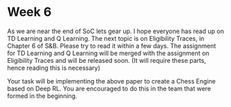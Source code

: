 # Week 6

As we are near the end of SoC lets gear up.
I hope everyone has read up on TD Learning and Q Learning.
The next topic is on Eligibility Traces, in Chapter 6 of S&B. Please try to read it within a few days.
The assignment for TD Learning and Q Learning will be merged with the assignment on Eligibility Traces and will be
released soon.
(It will require these parts, hence reading this is necessary)

Your task will be implementing the above paper to create a Chess Engine based on Deep RL.
You are encouraged to do this in the team that were formed in the beginning.
